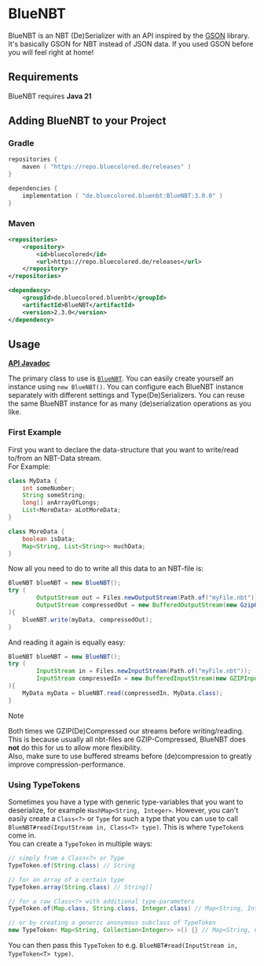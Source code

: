 # BlueNBT
BlueNBT is an NBT (De)Serializer with an API inspired by the [GSON](https://github.com/google/gson) library.
It's basically GSON for NBT instead of JSON data.
If you used GSON before you will feel right at home!

## Requirements
BlueNBT requires **Java 21**

## Adding BlueNBT to your Project

### Gradle
```kotlin
repositories {
    maven ( "https://repo.bluecolored.de/releases" )
}

dependencies {
    implementation ( "de.bluecolored.bluenbt:BlueNBT:3.0.0" )
}
```

### Maven
```xml
<repositories>
    <repository>
        <id>bluecolored</id>
        <url>https://repo.bluecolored.de/releases</url>
    </repository>
</repositories>

<dependency>
    <groupId>de.bluecolored.bluenbt</groupId>
    <artifactId>BlueNBT</artifactId>
    <version>2.3.0</version>
</dependency>
```

## Usage
**[API Javadoc](https://repo.bluecolored.de/javadoc/releases/de/bluecolored/bluenbt/BlueNBT/latest)**

The primary class to use is [`BlueNBT`](https://github.com/BlueMap-Minecraft/BlueNBT/blob/master/src/main/java/de/bluecolored/bluenbt/BlueNBT.java). 
You can easily create yourself an instance using `new BlueNBT()`. You can configure each BlueNBT instance separately with
different settings and Type(De)Serializers. You can reuse the same BlueNBT instance for as many (de)serialization operations
as you like.

### First Example
First you want to declare the data-structure that you want to write/read to/from an NBT-Data stream.   
For Example:
```java
class MyData {
    int someNumber;
    String someString;
    long[] anArrayOfLongs;
    List<MoreData> aLotMoreData;
}

class MoreData {
    boolean isData;
    Map<String, List<String>> muchData; 
}
```
Now all you need to do to write all this data to an NBT-file is: 
```java
BlueNBT blueNBT = new BlueNBT();
try (
        OutputStream out = Files.newOutputStream(Path.of("myFile.nbt"));
        OutputStream compressedOut = new BufferedOutputStream(new GzipOutputStream(out))
){
    blueNBT.write(myData, compressedOut);
}
```
And reading it again is equally easy:
```java
BlueNBT blueNBT = new BlueNBT();
try ( 
        InputStream in = Files.newInputStream(Path.of("myFile.nbt"));
        InputStream compressedIn = new BufferedInputStream(new GZIPInputStream(in))
){
    MyData myData = blueNBT.read(compressedIn, MyData.class);
}
```

> [!NOTE]
> Both times we GZIP(De)Compressed our streams before writing/reading. This is because usually all nbt-files are
> GZIP-Compressed, BlueNBT does **not** do this for us to allow more flexibility.  
> Also, make sure to use buffered streams before (de)compression to greatly improve compression-performance.

### Using TypeTokens
Sometimes you have a type with generic type-variables that you want to deserialize, for example `HashMap<String, Integer>`. 
However, you can't easily create a `Class<?>` or `Type` for such a type that you can use to call `BlueNBT#read(InputStream in, Class<T> type)`.
This is where `TypeToken`s come in.  
You can create a `TypeToken` in multiple ways:
```java
// simply from a Class<?> or Type
TypeToken.of(String.class) // String

// for an array of a certain type
TypeToken.array(String.class) // String[]

// for a raw Class<?> with additional type-parameters
TypeToken.of(Map.class, String.class, Integer.class) // Map<String, Integer>

// or by creating a generic anonymous subclass of TypeToken
new TypeToken< Map<String, Collection<Integer>> >() {} // Map<String, Collection<Integer>>
```
You can then pass this `TypeToken` to e.g. `BlueNBT#read(InputStream in, TypeToken<T> type)`.
